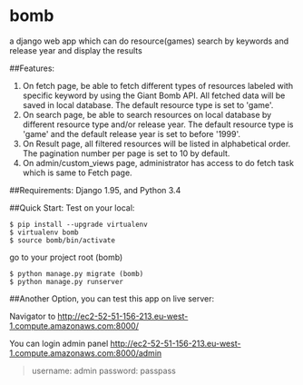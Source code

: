 # bomb
a django web app which can do resource(games) search by keywords and release year and display the results

##Features:
1. On fetch page, be able to fetch different types of resources labeled with specific keyword by using the Giant Bomb API. All fetched data will be saved in local database. The default resource type is set to 'game'.
2. On search page, be able to search resources on local database by different resource type and/or release year. The default resource type is 'game' and the default release year is set to before '1999'.
3. On Result page, all filtered resources will be listed in alphabetical order. The pagination number per page is set to 10 by default.
4. On admin/custom_views page, administrator has access to do fetch task which is same to Fetch page.

##Requirements:
Django 1.95, and Python 3.4

##Quick Start: Test on your local:
```$ git clone git@github.com:zoe-stockholm/bomb.git
$ pip install --upgrade virtualenv
$ virtualenv bomb
$ source bomb/bin/activate
```
go to your project root (bomb)
```$ pip install -r requirements.txt (bomb)
$ python manage.py migrate (bomb)
$ python manage.py runserver
```

##Another Option, you can test this app on live server:

Navigator to http://ec2-52-51-156-213.eu-west-1.compute.amazonaws.com:8000/

You can login admin panel http://ec2-52-51-156-213.eu-west-1.compute.amazonaws.com:8000/admin
>username: admin
>password: passpass